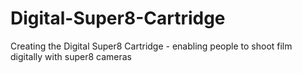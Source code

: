 # Digital-Super8-Cartridge
Creating the Digital Super8 Cartridge - enabling people to shoot film digitally with super8 cameras
